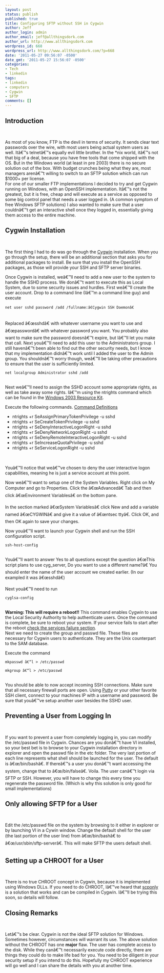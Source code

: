 ```yaml
---
layout: post
status: publish
published: true
title: Configuring SFTP without SSH in Cygwin
author: Jeff
author_login: admin
author_email: jeff@allthingsdork.com
author_url: http://www.allthingsdork.com
wordpress_id: 668
wordpress_url: http://www.allthingsdork.com/?p=668
date: '2011-05-27 09:56:07 -0500'
date_gmt: '2011-05-27 15:56:07 -0500'
categories:
- Tech
- linkedin
tags:
- linkedin
- computers
- Cygwin
- SFTP
comments: []
---
```

<p><a name="intro"></p>
<h2>Introduction</h2><br />
</a></p>
<p>As most of you know, FTP is the devil in terms of security. It sends clear text passwords over the wire, with most users being actual system users as well. It&acirc;&euro;&trade;s telnet&acirc;&euro;&trade;s equally evil little brother. In the *nix world, it&acirc;&euro;&trade;s not that big of a deal, because you have free tools that come shipped with the OS. But in the Windows world (at least in pre 2003) there is no secure solution out of the box. With budget crunches being what they are, most managers aren&acirc;&euro;&trade;t willing to switch to an SFTP solution which can run $1000+ per license.<br />
For one of our smaller FTP implementations I decided to try and get Cygwin running on Windows, with an OpenSSH implementation. It&acirc;&euro;&trade;s not the greatest, but it is free, cheap and will execute as a service as opposed to some big control panel that needs a user logged in. (A common symptom of free Windows SFTP solutions) I also wanted to make sure that a user couldn&acirc;&euro;&trade;t get an interactive shell once they logged in, essentially giving them access to the entire machine.</p>
<p><a name="install"></p>
<h2>Cygwin Installation</h2><br />
</a></p>
<p>The first thing I had to do was go through the <a href="http://www.cygwin.com/">Cygwin</a> installation. When you go through the setup, there will be an additional section that asks you for additional packages to install. Be sure that you install the OpenSSH packages, as those will provide your SSH and SFTP server binaries.</p>
<p>Once Cygwin is installed, we&acirc;&euro;&trade;ll need to add a new user to the system to handle the SSHD process. We don&acirc;&euro;&trade;t want to execute this as Local System, due to some security issues and hurdles.  First we&acirc;&euro;&trade;ll create the user account. Drop to a command line (I&acirc;&euro;&trade;m a command line guy) and execute</p>
<pre><code>net user sshd password /add /fullname:&acirc;&euro;Cygwin SSH Daemon&acirc;&euro;</code></pre><br />
Replaced &acirc;&euro;&oelig;sshd&acirc;&euro; with whatever username you want to use and &acirc;&euro;&oelig;password&acirc;&euro; with whatever password you want. You probably also want to make sure the password doesn&acirc;&euro;&trade;t expire, but I&acirc;&euro;&trade;ll let you make that call. Next you&acirc;&euro;&trade;ll need to add this user to the Administrators group. I still haven&acirc;&euro;&trade;t been able to find out the other security needs, but I know that my implementation didn&acirc;&euro;&trade;t work until I added the user to the Admin group.  You shouldn&acirc;&euro;&trade;t worry though, we&acirc;&euro;&trade;ll be taking other precautions to ensure that the user is sufficiently limited.</p>
<pre><code>net localgroup Administrator sshd /add</code></pre><br />
Next we&acirc;&euro;&trade;ll need to assign the SSHD account some appropriate rights, as well as take away some rights. I&acirc;&euro;&trade;m using the ntrights command which can be found in the <a href="http://www.microsoft.com/downloads/en/details.aspx?FamilyID=9d467a69-57ff-4ae7-96ee-b18c4790cffd&amp;DisplayLang=en">Windows 2003 Resource Kit</a>.</p>
<p>Execute the following commands.  <a href="&acirc;&euro;">Command Definitions</a></p>
<ul>
<li>ntrights +r SeAssignPrimaryTokenPrivilege -u sshd</li>
<li>ntrights +r SeCreateTokenPrivilege -u sshd</li>
<li>ntrights +r SeDenyInteractiveLogonRight -u sshd</li>
<li>ntrights +r SeDenyNetworkLogonRight -u sshd</li>
<li>ntrights +r SeDenyRemoteInteractiveLogonRight -u sshd</li>
<li>ntrights +r SeIncreaseQuotaPrivilege -u sshd</li>
<li>ntrights +r SeServiceLogonRight -u sshd</li><br />
</ul><br />
You&acirc;&euro;&trade;ll notice that we&acirc;&euro;&trade;ve chosen to deny the user interactive logon capabilities, meaning he is just a service account at this point.</p>
<p>Now we&acirc;&euro;&trade;ll want to setup one of the System Variables. Right click on My Computer and go to Properties. Click the &acirc;&euro;&oelig;Advanced&acirc;&euro; Tab and then click &acirc;&euro;&oelig;Environment Variables&acirc;&euro; on the bottom pane.</p>
<p>In the section marked &acirc;&euro;&oelig;System Variables&acirc;&euro; click New and add a variable named &acirc;&euro;&oelig;CYGWIN&acirc;&euro; and give it a value of &acirc;&euro;&oelig;ntsec tty&acirc;&euro;. Click OK, and then OK again to save your changes.</p>
<p>Now you&acirc;&euro;&trade;ll want to launch your Cygwin shell and run the SSH configuration script.</p>
<pre><code>ssh-host-config</code></pre><br />
You&acirc;&euro;&trade;ll want to answer Yes to all questions except the question &acirc;&euro;&oelig;This script plans to use cyg_server, Do you want to use a different name?&acirc;&euro;  You should enter the name of the user account we created earlier. (In our exampled it was &acirc;&euro;&oelig;sshd&acirc;&euro;)</p>
<p>Next you&acirc;&euro;&trade;ll need to run</p>
<pre><code>cyglsa-config</code></pre><br />
<strong>Warning: This will require a reboot!!</strong> This command enables Cygwin to use the Local Security Authority to help authenticate users. Once the command is complete, be sure to reboot your system. If your service fails to start after the reboot <a href="#ServiceFail">check the services failure section</a>.<br />
Next we need to create the group and passwd file. These files are necessary for Cygwin users to authenticate. They are the Unix counterpart to the SAM database.</p>
<p>Execute the command</p>
<pre><code>mkpasswd &acirc;&euro;&ldquo;l > /etc/passwd<br />
mkgroup &acirc;&euro;&ldquo;l > /etc/passwd</code></pre><br />
You should be able to now accept incoming SSH connections. Make sure that all necessary firewall ports are open. Using <a href="http://www.chiark.greenend.org.uk/~sgtatham/putty/">Putty</a> or your other favorite SSH client, connect to your machines IP with a username and password. Be sure that you&acirc;&euro;&trade;ve setup another user besides the SSHD user.</p>
<p><a name="UserPrevent&acirc;&euro;"></p>
<h2>Preventing a User from Logging In</h2><br />
</a></p>
<p>If you want to prevent a user from completely logging in, you can modify the /etc/passwd file in Cygwin. Chances are you don&acirc;&euro;&trade;t have VI installed, so your best bet is to browse to your Cygwin installation directory in explorer and open the passwd file in the etc folder. The very last portion of each line represents what shell should be launched for the user. The default is &acirc;&euro;&oelig;/bin/bash&acirc;&euro;. If there&acirc;&euro;&trade;s a user you don&acirc;&euro;&trade;t want accessing the system, change that to &acirc;&euro;&oelig;/bin/false&acirc;&euro;. Voila. The user can&acirc;&euro;&trade;t login via SFTP or SSH. However, you will have to change this every time you regenerate the password file. (Which is why this solution is only good for small implementations)</p>
<p><a name="SFTPOnly"></p>
<h2>Only allowing SFTP for a User</h2><br />
</a></p>
<p>Edit the /etc/passwd file on the system by browsing to it either in explorer or by launching VI in a Cywin window. Change the default shell for the user (the last portion of the user line) from &acirc;&euro;&oelig;/bin/bash&acirc;&euro; to &acirc;&euro;&oelig;/usr/sbin/sftp-server&acirc;&euro;.  This will make SFTP the users default shell.</p>
<p><a name="chroot"></p>
<h2>Setting up a CHROOT for a User</h2><br />
</a></p>
<p>There is no true CHROOT concept in Cygwin, because it is implemented using Windows DLLs. If you need to do CHROOT, I&acirc;&euro;&trade;ve heard that <a href="http://sublimation.org/scponly/wiki/index.php/Main_Page">scponly</a> is a solution that works and can be compiled in Cygwin. I&acirc;&euro;&trade;ll be trying this soon, so details will follow.</p>
<p><a name="remarks"></p>
<h2>Closing Remarks</h2><br />
</a></p>
<p>Let&acirc;&euro;&trade;s be clear. Cygwin is not the ideal SFTP solution for Windows. Sometimes however, circumstances will warrant its use. The above solution without the CHROOT has one <strong>major</strong> flaw. The user has complete access to the disk. While they can&acirc;&euro;&trade;t necessarily execute code directly, there are things they could do to make life bad for you. You need to be diligent in your security setup if you intend to do this. Hopefully my CHROOT experience will go well and I can share the details with you at another time.</p>
